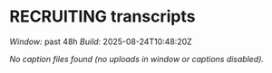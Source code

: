 # RECRUITING transcripts
_Window:_ past 48h
_Build:_ 2025-08-24T10:48:20Z

_No caption files found (no uploads in window or captions disabled)._ 
